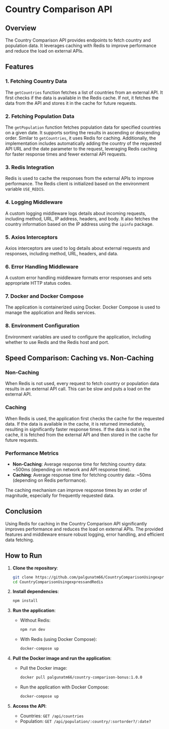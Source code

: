 # Country Comparison API

## Overview

The Country Comparison API provides endpoints to fetch country and population data. It leverages caching with Redis to improve performance and reduce the load on external APIs.

## Features

### 1. Fetching Country Data

The `getCountries` function fetches a list of countries from an external API. It first checks if the data is available in the Redis cache. If not, it fetches the data from the API and stores it in the cache for future requests.


### 2. Fetching Population Data

The `getPopulation` function fetches population data for specified countries on a given date. It supports sorting the results in ascending or descending order. Similar to `getCountries`, it uses Redis for caching. Additionally, the implementation includes automatically adding the country of the requested API URL and the date parameter to the request, leveraging Redis caching for faster response times and fewer external API requests.

### 3. Redis Integration

Redis is used to cache the responses from the external APIs to improve performance. The Redis client is initialized based on the environment variable `USE_REDIS`.


### 4. Logging Middleware

A custom logging middleware logs details about incoming requests, including method, URL, IP address, headers, and body. It also fetches the country information based on the IP address using the `ipinfo` package.


### 5. Axios Interceptors

Axios interceptors are used to log details about external requests and responses, including method, URL, headers, and data.


### 6. Error Handling Middleware

A custom error handling middleware formats error responses and sets appropriate HTTP status codes.


### 7. Docker and Docker Compose

The application is containerized using Docker. Docker Compose is used to manage the application and Redis services.


### 8. Environment Configuration

Environment variables are used to configure the application, including whether to use Redis and the Redis host and port.





## Speed Comparison: Caching vs. Non-Caching

### Non-Caching

When Redis is not used, every request to fetch country or population data results in an external API call. This can be slow and puts a load on the external API.

### Caching

When Redis is used, the application first checks the cache for the requested data. If the data is available in the cache, it is returned immediately, resulting in significantly faster response times. If the data is not in the cache, it is fetched from the external API and then stored in the cache for future requests.

### Performance Metrics

- **Non-Caching**: Average response time for fetching country data: ~500ms (depending on network and API response time).
- **Caching**: Average response time for fetching country data: ~50ms (depending on Redis performance).

The caching mechanism can improve response times by an order of magnitude, especially for frequently requested data.

## Conclusion

Using Redis for caching in the Country Comparison API significantly improves performance and reduces the load on external APIs. The provided features and middleware ensure robust logging, error handling, and efficient data fetching.

## How to Run

1. **Clone the repository**:
    ```sh
    git clone https://github.com/palgunatm66/CountryComparisonUsingexpressandRedis.git
    cd CountryComparisonUsingexpressandRedis
    ```

2. **Install dependencies**:
    ```sh
    npm install
    ```

3. **Run the application**:
    - Without Redis:
        ```sh
        npm run dev
        ```
    - With Redis (using Docker Compose):
        ```sh
        docker-compose up
        ```

4. **Pull the Docker image and run the application**:

    - Pull the Docker image:
        ```sh
        docker pull palgunatm66/country-comparison-bonus:1.0.0
        ```
        
    - Run the application with Docker Compose:
        ```sh
        docker-compose up
        ```
5. **Access the API**:
    - Countries: `GET /api/countries`
    - Population: `GET /api/population/:country/:sortorder?/:date?`

